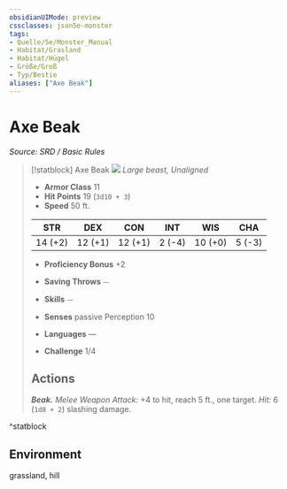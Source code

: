 ```yaml
---
obsidianUIMode: preview
cssclasses: json5e-monster
tags:
- Quelle/5e/Monster_Manual
- Habitat/Grasland
- Habitat/Hügel
- Größe/Groß
- Typ/Bestie
aliases: ["Axe Beak"]
---
```

# Axe Beak
*Source: SRD / Basic Rules*  

> [!statblock] Axe Beak
> ![](compendium/bestiary/beast/token/axe-beak.png#token)
> *Large beast, Unaligned*
> 
> - **Armor Class** 11 
> - **Hit Points** 19 (`3d10 + 3`)
> - **Speed** 50 ft.
> 
> |STR|DEX|CON|INT|WIS|CHA|
> |:---:|:---:|:---:|:---:|:---:|:---:|
> |14 (+2)|12 (+1)|12 (+1)| 2 (-4)|10 (+0)| 5 (-3)|
> 
> - **Proficiency Bonus** +2
> - **Saving Throws** ⏤
> - **Skills** ⏤
> - **Senses** passive Perception 10
> 
> - **Languages** —
> - **Challenge** 1/4
> 
> ## Actions
> 
> ***Beak.*** *Melee Weapon Attack:* +4 to hit, reach 5 ft., one target. *Hit:* 6 (`1d8 + 2`) slashing damage.

^statblock

## Environment

grassland, hill